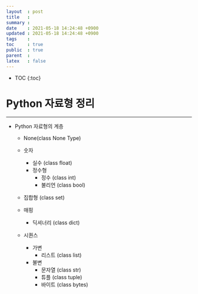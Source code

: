 ```yaml
---
layout  : post
title   : 
summary : 
date    : 2021-05-18 14:24:48 +0900
updated : 2021-05-18 14:24:48 +0900
tags    : 
toc     : true
public  : true
parent  : 
latex   : false
---
```

* TOC
{:toc}

# Python 자료형 정리
-----
- Python 자료형의 계층
    - None(class None Type)
    - 숫자
        - 실수 (class float)
        - 정수형
            - 정수 (class int)
            - 불리언 (class bool)

    - 집합형 (class set)

    - 매핑
        - 딕셔너리 (class dict)

    - 시퀀스
        - 가변
            - 리스트 (class list)
        - 불변
            - 문자열 (class str)
            - 튜플 (class tuple)
            - 바이트 (class bytes)
